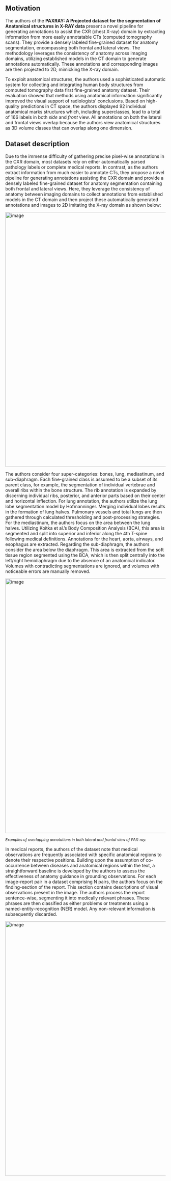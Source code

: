 ## Motivation

The authors of the **PAXRAY: A Projected dataset for the segmentation of Anatomical structures in X-RAY data** present a novel pipeline for generating annotations to assist the CXR (chest X-ray) domain by extracting information from more easily annotatable CTs (computed tomography scans). They provide a densely labeled fine-grained dataset for anatomy segmentation, encompassing both frontal and lateral views. The methodology leverages the consistency of anatomy across imaging domains, utilizing established models in the CT domain to generate annotations automatically. These annotations and corresponding images are then projected to 2D, mimicking the X-ray domain.

To exploit anatomical structures, the authors used a sophisticated automatic system for collecting and integrating human body structures from computed tomography data first fine-grained anatomy dataset. Their evaluation showed that methods using anatomical information significantly improved the visual support of radiologists' conclusions. Based on high-quality predictions in CT space, the authors displayed 92 individual anatomical marks structures which, including superclasses, lead to a total of 166 labels in both _side_ and _front_ view. All annotations on both the lateral and frontal views overlap because the authors view anatomical structures as 3D volume classes that can overlap along one dimension.

## Dataset description

Due to the immense difficulty of gathering precise pixel-wise annotations in the CXR domain, most datasets rely on either automatically parsed pathology labels or complete medical reports. In contrast, as the authors extract information from much easier to annotate CTs, they propose a novel pipeline for generating annotations assisting the CXR domain and provide a densely labeled fine-grained dataset for anatomy segmentation containing both frontal and lateral
views. Here, they leverage the consistency of anatomy between imaging domains to collect annotations from established models in the CT domain and then project these automatically generated annotations and images to 2D imitating the X-ray domain as shown below:

<img src="https://github.com/dataset-ninja/paxray/assets/120389559/e24cf551-321c-4972-ba64-c7c88e1da261" alt="image" width="800">

The authors consider four super-categories: bones, lung, mediastinum, and sub-diaphragm. Each fine-grained class is assumed to be a subset of its parent class, for example, the segmentation of individual vertebrae and overall ribs within the bone structure. The rib annotation is expanded by discerning individual ribs, posterior, and anterior parts based on their center and horizontal inflection.
For lung annotation, the authors utilize the lung lobe segmentation model by Hofmanninger. Merging individual lobes results in the formation of lung halves. Pulmonary vessels and total lungs are then gathered through calculated thresholding and post-processing strategies.
For the mediastinum, the authors focus on the area between the lung halves. Utilizing Koitka et al.’s Body Composition Analysis (BCA), this area is segmented and split into superior and inferior along the 4th T-spine following medical definitions. Annotations for the heart, aorta, airways, and esophagus are extracted.
Regarding the sub-diaphragm, the authors consider the area below the diaphragm. This area is extracted from the soft tissue region segmented using the BCA, which is then split centrally into the left/right hemidiaphragm due to the absence of an anatomical indicator. Volumes with contradicting segmentations are ignored, and volumes with noticeable errors are manually removed.

<img src="https://github.com/dataset-ninja/paxray/assets/120389559/2ece1048-2614-43f2-8e98-ef754e366ca7" alt="image" width="800">

<span style="font-size: smaller; font-style: italic;">Examples of overlapping annotations in both lateral and frontal view of PAX-ray.</span>

In medical reports, the authors of the dataset note that medical observations are frequently associated with specific anatomical regions to denote their respective positions. Building upon the assumption of co-occurrence between diseases and anatomical regions within the text, a straightforward baseline is developed by the authors to assess the effectiveness of anatomy guidance in grounding observations.
For each image-report pair in a dataset comprising N pairs, the authors focus on the finding-section of the report. This section contains descriptions of visual observations present in the image. The authors process the report sentence-wise, segmenting it into medically relevant phrases. These phrases are then classified as either problems or treatments using a named-entity-recognition (NER) model. Any non-relevant information is subsequently discarded.

<img src="https://github.com/dataset-ninja/paxray/assets/120389559/601c2f43-926a-4ef8-9a57-33977cdd30dd" alt="image" width="800">
